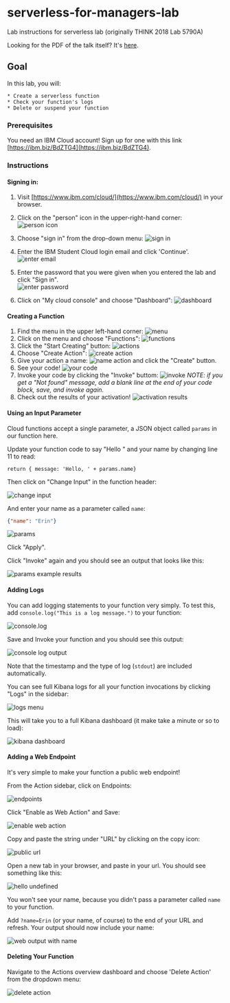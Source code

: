 # serverless-for-managers-lab
Lab instructions for serverless lab (originally THINK 2018 Lab 5790A)

Looking for the PDF of the talk itself? It's [here](/ServerlessForManagers-THINK2018-McKean.pdf).

## Goal
In this lab, you will:
	
	* Create a serverless function
	* Check your function's logs
	* Delete or suspend your function

### Prerequisites

You need an IBM Cloud account! Sign up for one with this link [https://ibm.biz/BdZTG4](https://ibm.biz/BdZTG4).


### Instructions

#### Signing in: 

1. Visit [https://www.ibm.com/cloud/](https://www.ibm.com/cloud/) in your browser.

2. Click on the "person" icon in the upper-right-hand corner:
![person icon](./images/login.png)

3. Choose "sign in" from the drop-down menu: ![sign in](./images/signin.png)

4. Enter the IBM Student Cloud login email and click 'Continue'. ![enter email](./images/email.png)
5. Enter the password that you were given when you entered the lab and click "Sign in".  
![enter password](./images/password.png)
6. Click on "My cloud console" and choose "Dashboard": ![dashboard](./images/dashboard.png)

#### Creating a Function

1. Find the menu in the upper left-hand corner: ![menu](./images/menu.png)
2. Click on the menu and choose "Functions": ![functions](./images/functions-menu.png)
3. Click the "Start Creating" button: ![actions](./images/actions.png)
4. Choose "Create Action": ![create action](./images/create-action.png)
5. Give your action a name: ![name action](./images/create-action-name.png) and click the "Create" button.
6. See your code! ![your code](./images/see-your-code.png)
7. Invoke your code by clicking the "Invoke" buttom: ![invoke](./images/invoke.png)
*NOTE: if you get a "Not found" message, add a blank line at the end of your code block, save, and invoke again.*
8. Check out the results of your activation! ![activation results](./images/activation-results.png)

#### Using an Input Parameter

Cloud functions accept a single parameter, a JSON object called `params` in our function here. 

Update your function code to say "Hello " and your name by changing line 11 to read: 

`return { message: 'Hello, ' + params.name}`

Then click on "Change Input" in the function header: 

![change input](./images/change-input.png)

And enter your name as a parameter called `name`:

````json
{"name": "Erin"}
````
![params](./images/params.png)

Click "Apply".

Click "Invoke" again and you should see an output that looks like this: 

![params example results](./images/params-results.png)


#### Adding Logs

You can add logging statements to your function very simply. To test this, add `console.log("This is a log message.")` to your function: 

![console.log](./images/console-log.png)

Save and Invoke your function and you should see this output: 

![console log output](./images/console-log-output.png)

Note that the timestamp and the type of log (`stdout`) are included automatically.

You can see full Kibana logs for all your function invocations by clicking "Logs" in the sidebar: 

![logs menu](./images/logs-menu.png)

This will take you to a full Kibana dashboard (it make take a minute or so to load): 

![kibana dashboard](./images/kibana.png)

#### Adding a Web Endpoint

It's very simple to make your function a public web endpoint! 

From the Action sidebar, click on Endpoints: 

![endpoints](./images/endpoints.png)

Click "Enable as Web Action" and Save: 

![enable web action](./images/web-action.png)

Copy and paste the string under "URL" by clicking on the copy icon:

![public url](./images/public-url.png)

Open a new tab in your browser, and paste in your url. You should see something like this: 

![hello undefined](./images/hello-undefined.png)

You won't see your name, because you didn't pass a parameter called `name` to your function. 

Add `?name=Erin` (or your name, of course) to the end of your URL and refresh. Your output should now include your name: 

![web output with name](./images/web-output-name.png)

#### Deleting Your Function

Navigate to the Actions overview dashboard and choose 'Delete Action' from the dropdown menu: 

![delete action](./images/delete-action.png)






